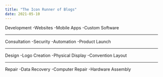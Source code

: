 ```yaml
---
title: "The Icon Runner of Blogs"
date: 2021-05-10
---
```



Development
-Websites
-Mobile Apps
-Custom Software
__________________
Consultation
-Security
-Automation
-Product Launch
__________________
Design
-Logo Creation
-Physical Display
-Convention Layout
__________________
Repair
-Data Recovery
-Computer Repair
-Hardware Assembly 
